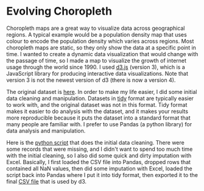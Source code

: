 # Evolving Choropleth

Choropleth maps are a great way to visualize data across geographical regions.  A typical example would be a population density map that uses colour to encode the population density which varies across regions.  Most choropleth maps are static, so they only show the data at a specific point in time.  I wanted to create a dynamic data visualization that would change with the passage of time, so I made a map to visualize the growth of internet usage through the world since 1990.  I used [d3.js](https://d3js.org/) (version 3), which is a JavaScript library for producing interactive data visualizations.  Note that version 3 is not the newest version of d3 (there is now a version 4).

The original dataset is [here](https://docs.google.com/spreadsheets/d/1o2v5n--85X8_VHrcNNgp4RpeHK4PFIVsEwBUOW9RiFY/pub).  In order to make my life easier, I did some initial data cleaning and manipulation.  Datasets in [tidy](http://www.jeannicholashould.com/tidy-data-in-python.html) format are typically easier to work with, and the original dataset was not in this format.  Tidy format makes it easier to do analysis with the dataset, and it makes your results more reproducible because it puts the dataset into a standard format that many people are familiar with.  I prefer to use Pandas (a python library) for data analysis and manipulation.

Here is the [python script](https://github.com/marty-vanhoof/Evolving_Choropleth/blob/master/data_manipulation.py) that does the initial data cleaning.  There were some records that were missing, and I didn't want to spend too much time with the initial cleaning, so I also did some quick and dirty imputation with Excel.  Basically, I first loaded the CSV file into Pandas, dropped rows that contained all NaN values, then did some imputation with Excel, loaded the script back into Pandas where I put it into tidy format, then exported it to the final [CSV file](https://github.com/marty-vanhoof/Evolving_Choropleth/blob/master/internet_users_per100_tidy.csv) that is used by d3.